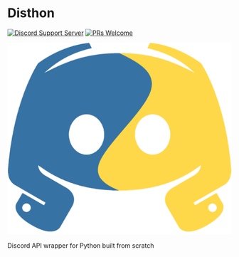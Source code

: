 # Disthon

[![Discord Support Server](https://img.shields.io/discord/885214547391180860?label=Disthon%20-%20Support%20Server&color=5865f2&labelColor=5865f2&&logo=discord&logoColor=ffffff&style=flat-square)](https://discord.gg/PtcfyJHKKp) [![PRs Welcome](https://img.shields.io/badge/PRs-welcome-brightgreen.svg?style=flat-square)](http://makeapullrequest.com)

![Logo](./logo.png?raw=true)

Discord API wrapper for Python built from scratch
